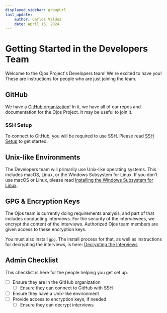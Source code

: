 ```yaml
---
displayed_sidebar: groupUrl
last_update:
    author: Carlos Valdez
    date: April 15, 2024
---
```

# Getting Started in the Developers Team

Welcome to the Ojos Project's Developers team! We're excited to have you! These are
instructions for people who are just joining the team.

## GitHub

We have a [GitHub organization](https://github.com/ojosproject/)! In it, we have
all of our repos and documentation for the Ojos Project. It may be useful to
join it.

### SSH Setup

To connect to GitHub, you will be required to use SSH. Please read
[SSH Setup](/docs/url/developers/ssh-setup/) to get started.

## Unix-like Environments

The Developers team will primarily use Unix-like operating systems. This includes
macOS, Linux, or the Windows Subsystem for Linux. If you don't use macOS or
Linux, please read
[Installing the Windows Subsystem for Linux](/docs/url/developers/installing-wsl/).

## GPG & Encryption Keys

The Ojos team is currently doing requirements analysis, and part of that includes
conducting interviews. For the security of the interviewees, we encrypt the
content of the interviews. Authorized Ojos team members are given access to these
encryption keys.

You must also install `gpg`. The install process for that, as well as
instructions for decrypting the interviews, is here:
[Decrypting the Interviews](/docs/url/developers/decrypt-interviews/)

## Admin Checklist

This checklist is here for the people helping you get set up.

- [ ] Ensure they are in the GitHub organization
  - [ ] Ensure they can connect to GitHub with SSH
- [ ] Ensure they have a Unix-like environment
- [ ] Provide access to encryption keys, if needed
  - [ ] Ensure they can decrypt interviews
